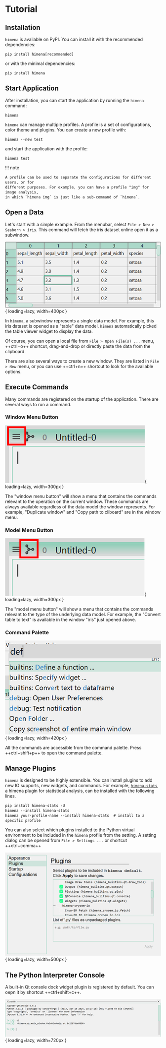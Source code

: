 # Tutorial

## Installation

`himena` is available on PyPI. You can install it with the recommended dependencies:

``` shell
pip install himena[recommended]
```

or with the minimal dependencies:

``` shell
pip install himena
```

## Start Application

After installation, you can start the application by running the `himena` command:

``` shell
himena
```

`himena` can manage multiple profiles. A profile is a set of configurations, color theme
and plugins. You can create a new profile with:

``` shell
himena --new test
```

and start the application with the profile:

``` shell
himena test
```

!!! note

    A profile can be used to separate the configurations for different users, or for
    different purposes. For example, you can have a profile "img" for image analysis,
    in which `himena img` is just like a sub-command of `himena`.

## Open a Data

Let's start with a simple example. From the menubar, select `File > New > Seaborn > iris`.
This command will fetch the iris dataset online open it as a subwindow.

![](images/00_iris_window.png){ loading=lazy, width=400px }

In `himena`, a subwindow represents a single data model. For example, this iris dataset
is opened as a "table" data model. `himena` automatically picked the table viewer widget
to display the data.

Of course, you can open a local file from `File > Open File(s) ...` menu, ++ctrl+o++
shortcut, drag-and-drop or directly paste the data from the clipboard.

There are also several ways to create a new window. They are listed in `File > New`
menu, or you can use ++ctrl+n++ shortcut to look for the available options.

## Execute Commands

Many commands are registered on the startup of the application. There are several ways
to run a command.

### Window Menu Button

![](images/00_window_menu.png){ loading=lazy, width=300px }

The "window menu button" will show a menu that contains the commands relevant to the
operation on the current window. These commands are always available regardless of the
data model the window represents. For example, "Duplicate window" and "Copy path to
cliboard" are in the window menu.

### Model Menu Button

![](images/00_model_menu.png){ loading=lazy, width=300px }

The "model menu button" will show a menu that contains the commands relevant to the type
of the underlying data model. For example, the "Convert table to text" is available in
the window "iris" just opened above.

### Command Palette

![](images/00_command_palette.png){ loading=lazy, width=420px }

All the commands are accessible from the command palette. Press ++ctrl+shift+p++ to open
the command palette.

## Manage Plugins

`himena` is designed to be highly extensible. You can install plugins to add new IO
supports, new widgets, and commands. For example, [`himena-stats`](https://github.com/hanjinliu/himena-stats),
a himena plugin for statistical analysis, can be installed with the following lines.

``` shell
pip install himena-stats -U
himena --install himena-stats
himena your-profile-name --install himena-stats  # install to a specific profile
```

You can also select which plugins installed to the Python virtual environment to be
included in the `himena` profile from the setting. A setting dialog can be opened from
`File > Settings ...` or shortcut ++ctrl+comma++

![](images/00_setting_plugins.png){ loading=lazy, width=500px }

## The Python Interpreter Console

A built-in Qt console dock widget plugin is registered by default. You can oepn it by
shortcut ++ctrl+shift+c++.

![](images/00_qtconsole.png){ loading=lazy, width=720px }
